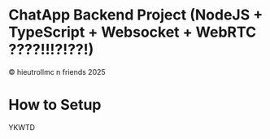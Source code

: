 # ChatApp Backend Project (NodeJS + TypeScript + Websocket + WebRTC ????!!!?!??!)

© hieutrollmc n friends 2025

# How to Setup

YKWTD
